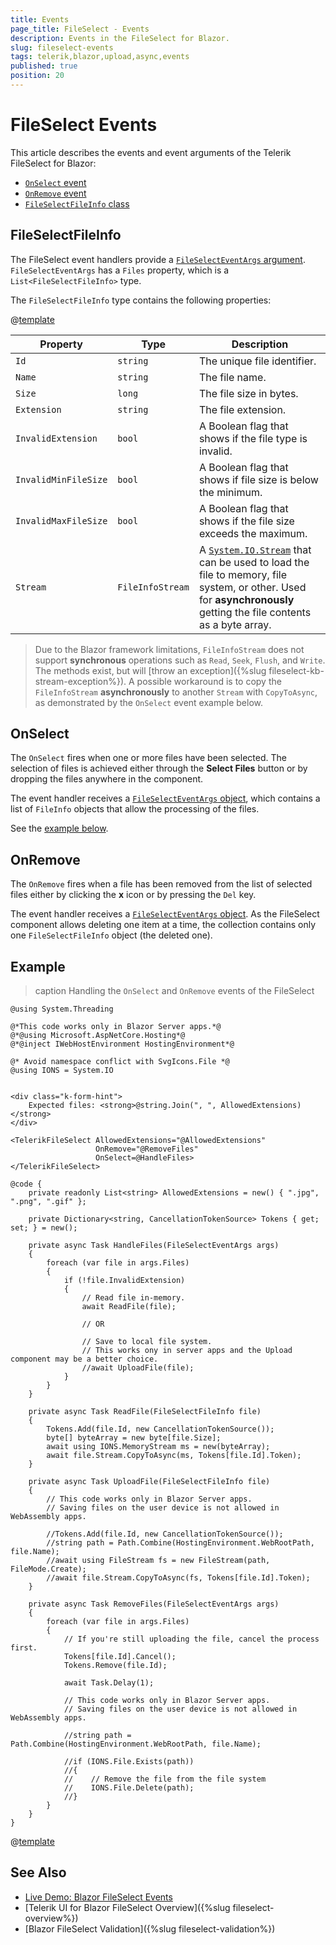 ```yaml
---
title: Events
page_title: FileSelect - Events
description: Events in the FileSelect for Blazor.
slug: fileselect-events
tags: telerik,blazor,upload,async,events
published: true
position: 20
---
```


# FileSelect Events

This article describes the events and event arguments of the Telerik FileSelect for Blazor:

* [`OnSelect` event](#onselect)
* [`OnRemove` event](#onremove)
* [`FileSelectFileInfo` class](#fileselectfileinfo)

## FileSelectFileInfo

The FileSelect event handlers provide a [`FileSelectEventArgs` argument](/blazor-ui/api/Telerik.Blazor.Components.FileSelectEventArgs). `FileSelectEventArgs` has a `Files` property, which is a `List<FileSelectFileInfo>` type.

The `FileSelectFileInfo` type contains the following properties:

@[template](/_contentTemplates/common/parameters-table-styles.md#table-layout)

Property | Type | Description
---------|----------|---------
`Id` | `string` | The unique file identifier.
`Name`|`string` | The file name.
`Size` |`long` | The file size in bytes.
`Extension` |`string` | The file extension.
`InvalidExtension` | `bool` | A Boolean flag that shows if the file type is invalid.
`InvalidMinFileSize` | `bool` | A Boolean flag that shows if file size is below the minimum.
`InvalidMaxFileSize` | `bool` | A Boolean flag that shows if the file size exceeds the maximum.
`Stream`| `FileInfoStream` | A [`System.IO.Stream`](https://docs.microsoft.com/en-us/dotnet/api/system.io.stream) that can be used to load the file to memory, file system, or other. Used for **asynchronously** getting the file contents as a byte array.

> Due to the Blazor framework limitations, `FileInfoStream` does not support **synchronous** operations such as `Read`, `Seek`, `Flush`, and `Write`. The methods exist, but will [throw an exception]({%slug fileselect-kb-stream-exception%}). A possible workaround is to copy the `FileInfoStream` **asynchronously** to another `Stream` with `CopyToAsync`, as demonstrated by the `OnSelect` event example below.

## OnSelect

The `OnSelect` fires when one or more files have been selected. The selection of files is achieved either through the **Select Files** button or by dropping the files anywhere in the component.

The event handler receives a [`FileSelectEventArgs` object](#fileselectfileinfo), which contains a list of `FileInfo` objects that allow the processing of the files.

See the [example below](#example).

## OnRemove

The `OnRemove` fires when a file has been removed from the list of selected files either by clicking the **x** icon or by pressing the `Del` key.

The event handler receives a [`FileSelectEventArgs` object](#fileselectfileinfo). As the FileSelect component allows deleting one item at a time, the collection contains only one `FileSelectFileInfo` object (the deleted one).

## Example

>caption Handling the `OnSelect` and `OnRemove` events of the FileSelect

````RAZOR
@using System.Threading

@*This code works only in Blazor Server apps.*@
@*@using Microsoft.AspNetCore.Hosting*@
@*@inject IWebHostEnvironment HostingEnvironment*@

@* Avoid namespace conflict with SvgIcons.File *@
@using IONS = System.IO


<div class="k-form-hint">
    Expected files: <strong>@string.Join(", ", AllowedExtensions)</strong>
</div>

<TelerikFileSelect AllowedExtensions="@AllowedExtensions"
                   OnRemove="@RemoveFiles"
                   OnSelect=@HandleFiles>
</TelerikFileSelect>

@code {
    private readonly List<string> AllowedExtensions = new() { ".jpg", ".png", ".gif" };

    private Dictionary<string, CancellationTokenSource> Tokens { get; set; } = new();

    private async Task HandleFiles(FileSelectEventArgs args)
    {
        foreach (var file in args.Files)
        {
            if (!file.InvalidExtension)
            {
                // Read file in-memory.
                await ReadFile(file);

                // OR

                // Save to local file system.
                // This works ony in server apps and the Upload component may be a better choice.
                //await UploadFile(file);
            }
        }
    }

    private async Task ReadFile(FileSelectFileInfo file)
    {
        Tokens.Add(file.Id, new CancellationTokenSource());
        byte[] byteArray = new byte[file.Size];
        await using IONS.MemoryStream ms = new(byteArray);
        await file.Stream.CopyToAsync(ms, Tokens[file.Id].Token);
    }

    private async Task UploadFile(FileSelectFileInfo file)
    {
        // This code works only in Blazor Server apps.
        // Saving files on the user device is not allowed in WebAssembly apps.

        //Tokens.Add(file.Id, new CancellationTokenSource());
        //string path = Path.Combine(HostingEnvironment.WebRootPath, file.Name);
        //await using FileStream fs = new FileStream(path, FileMode.Create);
        //await file.Stream.CopyToAsync(fs, Tokens[file.Id].Token);
    }

    private async Task RemoveFiles(FileSelectEventArgs args)
    {
        foreach (var file in args.Files)
        {
            // If you're still uploading the file, cancel the process first.
            Tokens[file.Id].Cancel();
            Tokens.Remove(file.Id);

            await Task.Delay(1);

            // This code works only in Blazor Server apps.
            // Saving files on the user device is not allowed in WebAssembly apps.

            //string path = Path.Combine(HostingEnvironment.WebRootPath, file.Name);

            //if (IONS.File.Exists(path))
            //{
            //    // Remove the file from the file system
            //    IONS.File.Delete(path);
            //}
        }
    }
}
````

@[template](/_contentTemplates/common/general-info.md#event-callback-can-be-async)

## See Also

* [Live Demo: Blazor FileSelect Events](https://demos.telerik.com/blazor-ui/fileselect/events)
* [Telerik UI for Blazor FileSelect Overview]({%slug fileselect-overview%})
* [Blazor FileSelect Validation]({%slug fileselect-validation%})
